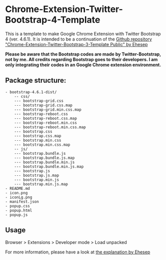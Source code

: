 # Chrome-Extension-Twitter-Bootstrap-4-Template

This is a template to make Google Chrome Extension with Twitter Bootstrap 4 (ver. 4.6.1). It is intended to be a continuation of the [Github repository "Chrome-Extension-Twitter-Bootstrap-3-Template Public" by Ehesep](https://github.com/Ehesp/Chrome-Extension-Twitter-Bootstrap-3-Templat)

**Please be aware that the Bootstrap codes are made by Twitter-Bootstrap, not by me. All credits regarding Bootstrap goes to their developers. I am only integrating their codes in an Google Chrome extension environment.**

## Package structure:
```
- bootstrap-4.6.1-dist/
	-- css/
    --- bootstrap-grid.css
    --- bootstrap-grid.css.map
    --- bootstrap-grid.min.css.map
    --- bootstrap-reboot.css
    --- bootstrap-reboot.css.map
    --- bootstrap-reboot.min.css
    --- bootstrap-reboot.min.css.map
    --- bootstrap.css
    --- bootstrap.css.map
    --- bootstrap.min.css
    --- bootstrap.min.css.map
	-- js/
    --- bootstrap.bundle.js
    --- bootstrap.bundle.js.map
    --- bootstrap.bundle.min.js
    --- bootstrap.bundle.min.js.map
    --- bootstrap.js
    --- bootstrap.js.map
    --- bootstrap.min.js
    --- bootstrap.min.js.map
- README.md
- icon.png
- iconLg.png
- manifest.json
- popup.css
- popup.html
- popup.js
```
## Usage
Browser > Extensions > Developer mode > Load unpacked

For more information, please have a look at [the explanation by Ehesep](https://github.com/Ehesp/Chrome-Extension-Twitter-Bootstrap-3-Template)
